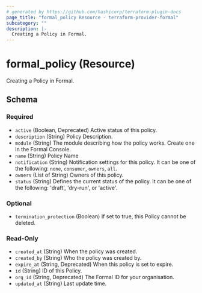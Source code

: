 ```yaml
---
# generated by https://github.com/hashicorp/terraform-plugin-docs
page_title: "formal_policy Resource - terraform-provider-formal"
subcategory: ""
description: |-
  Creating a Policy in Formal.
---
```


# formal_policy (Resource)

Creating a Policy in Formal.



<!-- schema generated by tfplugindocs -->
## Schema

### Required

- `active` (Boolean, Deprecated) Active status of this policy.
- `description` (String) Policy Description.
- `module` (String) The module describing how the policy works. Create one in the Formal Console.
- `name` (String) Policy Name
- `notification` (String) Notification settings for this policy. It can be one of the following: `none`, `consumer`, `owners`, `all`.
- `owners` (List of String) Owners of this policy.
- `status` (String) Defines the current status of the policy. It can be one of the following: 'draft', 'dry-run', or 'active'.

### Optional

- `termination_protection` (Boolean) If set to true, this Policy cannot be deleted.

### Read-Only

- `created_at` (String) When the policy was created.
- `created_by` (String) Who the policy was created by.
- `expire_at` (String, Deprecated) When this policy is set to expire.
- `id` (String) ID of this Policy.
- `org_id` (String, Deprecated) The Formal ID for your organisation.
- `updated_at` (String) Last update time.


